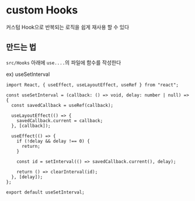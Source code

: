# custom Hooks

커스텀 Hook으로 반복되는 로직을 쉽게 재사용 할 수 있다

## 만드는 법

```src/Hooks``` 아래에 ```use....```의 파일에 함수를 작성한다

ex) useSetInterval

```tsx
import React, { useEffect, useLayoutEffect, useRef } from "react";

const useSetInterval = (callback: () => void, delay: number | null) => {
  const savedCallback = useRef(callback);

  useLayoutEffect(() => {
    savedCallback.current = callback;
  }, [callback]);

  useEffect(() => {
    if (!delay && delay !== 0) {
      return;
    }

    const id = setInterval(() => savedCallback.current(), delay);

    return () => clearInterval(id);
  }, [delay]);
};

export default useSetInterval;
```

